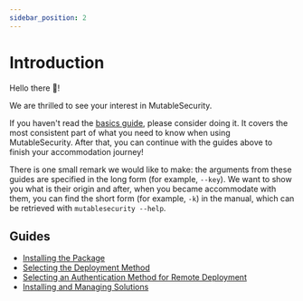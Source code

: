 ```yaml
---
sidebar_position: 2
---
```


# Introduction

Hello there 👋!

We are thrilled to see your interest in MutableSecurity.

If you haven't read the [basics guide](./basics), please consider doing it. It covers the most consistent part of what you need to know when using MutableSecurity. After that, you can continue with the guides above to finish your accommodation journey!

There is one small remark we would like to make: the arguments from these guides are specified in the long form (for example, `--key`). We want to show you what is their origin and after, when you became accommodate with them, you can find the short form (for example, `-k`) in the manual, which can be retrieved with `mutablesecurity --help`.

## Guides

- [Installing the Package](installing-the-package.md)
- [Selecting the Deployment Method](selecting-the-deployment-method.md)
- [Selecting an Authentication Method for Remote Deployment](selecting-an-authentication-method-for-remote-deployment.md)
- [Installing and Managing Solutions](installing-and-managing-solutions.md)